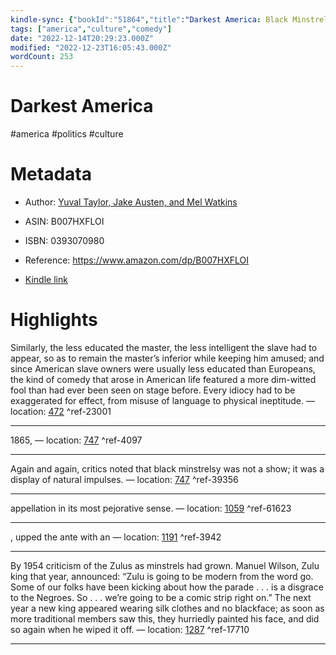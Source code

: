 ```yaml
---
kindle-sync: {"bookId":"51864","title":"Darkest America: Black Minstrelsy from Slavery to Hip-Hop","author":"Yuval Taylor, Jake Austen, and Mel Watkins","asin":"B007HXFLOI","lastAnnotatedDate":"2016-03-08","bookImageUrl":"https://m.media-amazon.com/images/I/61UgA0cr+5L._SY160.jpg","highlightsCount":6}
tags: ["america","culture","comedy"]
date: "2022-12-14T20:29:23.000Z"
modified: "2022-12-23T16:05:43.000Z"
wordCount: 253
---
```

# Darkest America

#america #politics #culture 

# Metadata

* Author: [Yuval Taylor, Jake Austen, and Mel Watkins](https://www.amazon.com/Yuval-Taylor/e/B007K2NWYC/ref=dp_byline_cont_ebooks_1)

* ASIN: B007HXFLOI

* ISBN: 0393070980

* Reference: <https://www.amazon.com/dp/B007HXFLOI>

* [Kindle link](kindle://book?action=open&asin=B007HXFLOI)

# Highlights

Similarly, the less educated the master, the less intelligent the slave had to appear, so as to remain the master’s inferior while keeping him amused; and since American slave owners were usually less educated than Europeans, the kind of comedy that arose in American life featured a more dim-witted fool than had ever been seen on stage before. Every idiocy had to be exaggerated for effect, from misuse of language to physical ineptitude. — location: [472](kindle://book?action=open&asin=B007HXFLOI&location=472) ^ref-23001

---

1865, — location: [747](kindle://book?action=open&asin=B007HXFLOI&location=747) ^ref-4097

---

Again and again, critics noted that black minstrelsy was not a show; it was a display of natural impulses. — location: [747](kindle://book?action=open&asin=B007HXFLOI&location=747) ^ref-39356

---

appellation in its most pejorative sense. — location: [1059](kindle://book?action=open&asin=B007HXFLOI&location=1059) ^ref-61623

---

, upped the ante with an — location: [1191](kindle://book?action=open&asin=B007HXFLOI&location=1191) ^ref-3942

---

By 1954 criticism of the Zulus as minstrels had grown. Manuel Wilson, Zulu king that year, announced: “Zulu is going to be modern from the word go. Some of our folks have been kicking about how the parade . . . is a disgrace to the Negroes. So . . . we’re going to be a comic strip right on.” The next year a new king appeared wearing silk clothes and no blackface; as soon as more traditional members saw this, they hurriedly painted his face, and did so again when he wiped it off. — location: [1287](kindle://book?action=open&asin=B007HXFLOI&location=1287) ^ref-17710

---
